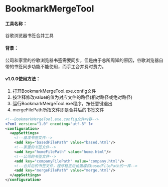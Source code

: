 # BookmarkMergeTool

#### 工具名称：

谷歌浏览器书签合并工具



#### 背景：

公司和家里的谷歌浏览器书签需要同步，但是由于总所周知的原因，谷歌浏览器自带的书签同步功能不能使用，而手工合并费时费力。



#### v1.0.0使用方法：

1. 打开BookmarkMergeTool.exe.config文件
2. 按注释修改value的值为对应文件的路径(相对路径或绝对路径)
3. 运行BookmarkMergeTool.exe程序，按任意键退出
4. mergeFilePath所指文件即是合并后的书签文件

```xml
<!--BookmarkMergeTool.exe.config文件内容-->
<?xml version="1.0" encoding="utf-8" ?>
<configuration>
  <appSettings>
    <!--基准书签文件-->
    <add key="basedFilePath" value="based.html"/>
    <!--家里的书签文件-->
    <add key="homeFilePath" value="home.html"/>
    <!--公司的书签文件-->
    <add key="companyFilePath" value="company.html"/>
    <!--合并后的书签文件，程序稳定后设置成和basedFilePath的一样-->
    <add key="mergeFilePath" value="merge.html"/>
  </appSettings>
</configuration>
```


